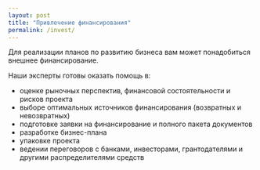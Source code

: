 ```yaml
---
layout: post
title: "Привлечение финансирования"
permalink: /invest/
---
```


Для реализации планов по развитию бизнеса вам может понадобиться внешнее финансирование. 

Наши эксперты готовы оказать помощь в:

* оценке рыночных перспектив, финансовой состоятельности и рисков проекта
* выборе оптимальных источников финансирования (возвратных и невозвратных)
* подготовке заявки на финансирование и полного пакета документов
* разработке бизнес-плана
* упаковке проекта
* ведении переговоров с банками, инвесторами, грантодателями и другими распределителями средств
